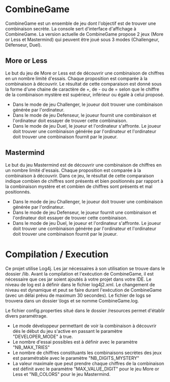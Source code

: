 # CombineGame

CombineGame est un ensemble de jeu dont l'objectif est de trouver une combinaison secrète. La console sert d'interface d'affichage à CombineGame.
La version actuelle de CombineGame propose 2 jeux (More or Less et Mastermind) qui peuvent être joué sous 3 modes (Challengeur, Défenseur, Duel).

## More or Less

Le but du jeu de More or Less est de découvrir une combinaison de chiffres en un nombre limité d'essais. Chaque proposition est comparée à la combinaison à découvrir. Le résultat de cette comparaison est donné sous la forme d'une chaine de caractère de +, de - ou de = selon que le chiffre de la combinaison mystère est supérieur, inférieur ou égale à celui proposé.

* Dans le mode de jeu Challenger, le joueur doit trouver une combinaison générée par l'ordinateur.
* Dans le mode de jeu Defenseur, le joueur fournit une combinaison et l'ordinateur doit essayer de trouver cette combinaison.
* Dans le mode de jeu Duel, le joueur et l'ordinateur s'affronte. Le joueur doit trouver une combinaison générée par l'ordinateur et l'ordinateur doit trouver une combinaison fournit par le joueur.

## Mastermind

Le but du jeu Mastermind est de découvrir une combinaison de chiffres en un nombre limité d'essais. Chaque proposition est comparée à la combinaison à découvrir. Dans ce jeu, le résultat de cette comparaison indique combien de chiffres sont présents et bien positionnés par rapport à la combinaison mystère et  et combien de chiffres sont présents et mal positionnés.

* Dans le mode de jeu Challenger, le joueur doit trouver une combinaison générée par l'ordinateur.
* Dans le mode de jeu Defenseur, le joueur fournit une combinaison et l'ordinateur doit essayer de trouver cette combinaison.
* Dans le mode de jeu Duel, le joueur et l'ordinateur s'affronte. Le joueur doit trouver une combinaison générée par l'ordinateur et l'ordinateur doit trouver une combinaison fournit par le joueur.


# Compilation / Execution

Ce projet utilise Log4j. Les jar nécessaires à son utilisation se trouve dans le dossier /lib. Avant la compilation et l'exécution de CombineGame, il est nécessaire que ces jar soient ajoutés à votre projet dans votre IDE. Le niveau de log est à définir dans le fichier log4j2.xml. Le changement de niveau est dynamique et peut se faire durant l'exécution de CombineGame (avec un délai prévu de maximum 30 secondes). Le fichier de logs se trouvera dans un dossier \logs et se nomme CombineGame.log.

Le fichier config.properties situé dans le dossier /resources permet d'établir divers paramétrage. 

* Le mode développeur permettant de voir la combinaison à découvrir dés le début du jeu s'active en passant le paramètre "DEVELOPER_MODE" à true.
* Le nombre d'essai possibles est à définir avec le paramètre "NB_MAX_TRIES"
* Le nombre de chiffres constituants les combinaisons secrètes des jeux est paramétrable avec le paramètre "NB_DIGITS_MYSTERY"
* La valeur maximale que peut prendre chaque chiffres de la combinaison est définit avec le paramètre "MAX_VALUE_DIGIT" pour le jeu More or Less et "NB_COLORS" pour le jeu Mastermind.

 